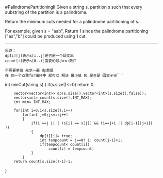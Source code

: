 #PalindromePartitioningII
Given a string s, partition s such that every substring of the partition is a palindrome.

Return the minimum cuts needed for a palindrome partitioning of s.

For example, given s = "aab",
Return 1 since the palindrome partitioning ["aa","b"] could be produced using 1 cut.


---


```
思路：
dp[i][j]表示s[i..j]是否是一个回文串
count[i]表示s[0..i]需要的最小cut数目

不需要单独 先求一遍 dp数组 
在 同一个双重for循环中 就可以 解决 最小值 和 是否是 回文子串```
```
int minCut(string s)
{
        if(s.size()<=0)
            return 0;
        
        vector<vector<int>> dp(s.size(),vector<int>(s.size(),false));
        vector<int> count(s.size(),INT_MAX);
        int min= INT_MAX;
        
        for(int i=0;i<s.size();i++)
            for(int j=0;j<=i;j++)
            {
                if(i ==j || ( (s[i] == s[j]) && (i==j+1 || dp[i-1][j+1]) ))
                {
                    dp[i][j]= true;
                    int tempcount = j==0? 1: count[j-1]+1;
                    if(tempcount< count[i])
                        count[i] = tempcount;
                }
            }
        return count[s.size()-1]-1;
}
```
